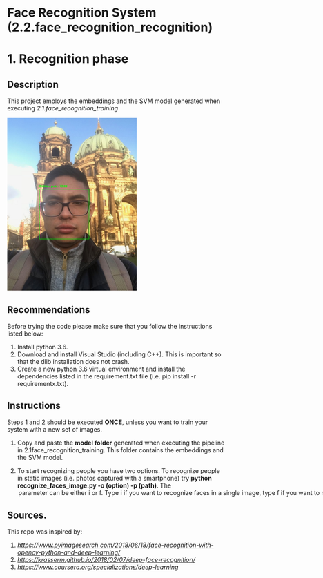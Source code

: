 # Face Recognition System (2.2.face_recognition_recognition)

# 1. Recognition phase

## Description
This project employs the embeddings and the SVM model generated  when executing *2.1.face_recognition_training*

 <img src="2.2.face_recognition_recognition/explanation/xd.png" width="300"/>


## Recommendations

Before trying the code please make sure that you follow the instructions listed below:

1. Install python 3.6.
2. Download and install Visual Studio (including C++). This is important so that the dlib installation does not crash.
3. Create a new python 3.6 virtual environment and install the dependencies listed in the requirement.txt file (i.e. pip install -r requirementx.txt).


## Instructions
Steps 1 and 2 should be executed **ONCE**, unless you want to train your system with a new set of images.

1. Copy and paste the **model folder** generated when executing the pipeline in 2.1face_recognition_training. This folder contains the embeddings and the SVM model.

2. To start recognizing people you have two options. To recognize people in static images (i.e. photos captured with a smartphone)  try **python recognize_faces_image.py -o (option) -p (path)**. The <option> parameter can be either i or f. Type *i* if you want to recognize faces in a single image, type *f* if you want to recognize faces inside a folder containing several images. 
The <path> option is the pointing to the image(s) to be recognized. If you typed i as option, it is expected to be a path pointing to a single file, if you typed f it is expected to be a path pointing to a folder.
To test your system real time with your laptop camera try  **python recognize_face_in_video.py**

## Sources.

This repo was inspired by:

1. *https://www.pyimagesearch.com/2018/06/18/face-recognition-with-opencv-python-and-deep-learning/*
2. *https://krasserm.github.io/2018/02/07/deep-face-recognition/*
3. *https://www.coursera.org/specializations/deep-learning*
